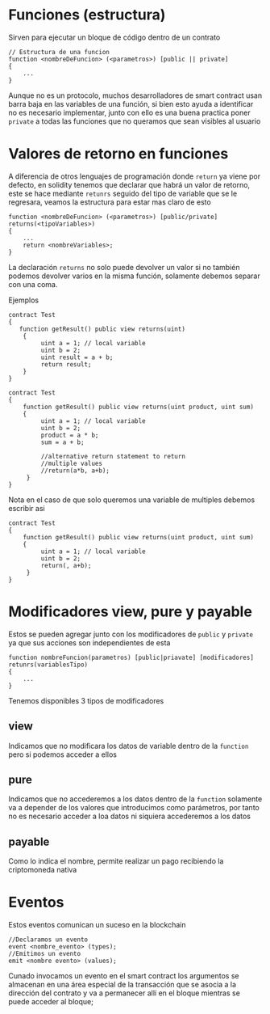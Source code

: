 # Funciones (estructura)

Sirven para ejecutar un bloque de código dentro de un contrato 

```solidity
// Estructura de una funcion
function <nombreDeFuncion> (<parametros>) [public || private]
{
    ...
}
```

Aunque no es un protocolo, muchos desarrolladores de smart contract usan barra baja en las variables de una función, si bien esto ayuda a identificar no es necesario implementar, junto con ello es una buena practica poner `private` a todas las funciones que no queramos que sean visibles al usuario

# Valores de retorno en funciones

A diferencia de otros lenguajes de programación donde `return` ya viene por defecto, en solidity tenemos que declarar que habrá un valor de retorno, este se hace mediante `retunrs` seguido del tipo de variable que se le regresara, veamos la estructura para estar mas claro de esto

```solidity
function <nombreDeFuncion> (<parametros>) [public/private] returns(<tipoVariables>)
{
    ...
    return <nombreVariables>;
}
```

La declaración `returns` no solo puede devolver un valor si no también podemos devolver varios en la misma función, solamente debemos separar con una coma.

Ejemplos

```solidity
contract Test 
{
   function getResult() public view returns(uint)
    {
         uint a = 1; // local variable
         uint b = 2;
         uint result = a + b;
         return result;
    }
}
```

```solidity
contract Test 
{
    function getResult() public view returns(uint product, uint sum)
    {
         uint a = 1; // local variable
         uint b = 2;
         product = a * b;
         sum = a + b;

         //alternative return statement to return 
         //multiple values
         //return(a*b, a+b);
     }
}
```

Nota en el caso de que solo queremos una variable de multiples debemos escribir asi

```solidity
contract Test 
{
    function getResult() public view returns(uint product, uint sum)
    {
         uint a = 1; // local variable
         uint b = 2;
         return(, a+b);
     }
}
```

# Modificadores view, pure y payable

Estos se pueden agregar junto con los modificadores de `public` y `private` ya que sus acciones son independientes de esta

```solidity
function nombreFuncion(parametros) [public|priavate] [modificadores] retunrs(variablesTipo)
{
    ...
}
```

Tenemos disponibles 3 tipos de modificadores

## view

Indicamos que no modificara los datos de variable dentro de la `function` pero si podemos acceder a ellos

## pure

Indicamos que no accederemos a los datos dentro de la `function` solamente va a depender de los valores que introducimos como parámetros, por tanto no es necesario acceder a loa datos ni siquiera accederemos a los datos

## payable

Como lo indica el nombre, permite realizar un pago recibiendo la criptomoneda nativa

# Eventos

Estos eventos comunican un suceso en la blockchain 

```solidity
//Declaramos un evento
event <nombre_evento> (types);
//Emitimos un evento
emit <nombre evento> (values);
```

Cunado invocamos un evento en el smart contract los argumentos se almacenan en una área especial de la transacción que se asocia a la dirección del contrato y va a permanecer allí en el bloque mientras se puede acceder al bloque;
